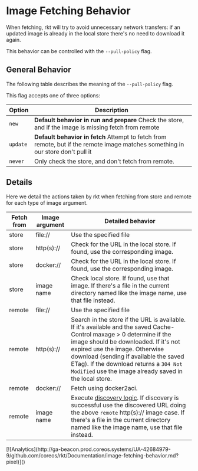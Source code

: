# Image Fetching Behavior

When fetching, rkt will try to avoid unnecessary network transfers: if an updated image is already in the local store there's no need to download it again.

This behavior can be controlled with the `--pull-policy` flag.

## General Behavior

The following table describes the meaning of the `--pull-policy` flag.

This flag accepts one of three options:

Option                    | Description
------------------------- | ---------------------------------------------------------------------------------------------------
`new`                     | __Default behavior in run and prepare__ Check the store, and if the image is missing fetch from remote
`update`                  | __Default behavior in fetch__ Attempt to fetch from remote, but if the remote image matches something in our store don't pull it
`never`                   | Only check the store, and don't fetch from remote.

## Details

Here we detail the actions taken by rkt when fetching from store and remote for each type of image argument.

Fetch from   | Image argument     | Detailed behavior
------------ | ------------------ | --------------------------------------------------------------------------------------------
store        | file://            | Use the specified file
store        | http(s)://         | Check for the URL in the local store. If found, use the corresponding image.
store        | docker://          | Check for the URL in the local store. If found, use the corresponding image.
store        | image name         | Check local store. If found, use that image. If there's a file in the current directory named like the image name, use that file instead.
remote       | file://            | Use the specified file
remote       | http(s)://         | Search in the store if the URL is available. If it's available and the saved Cache-Control maxage > 0 determine if the image should be downloaded. If it's not expired use the image. Otherwise download (sending if available the saved ETag). If the download returns a `304 Not Modified` use the image already saved in the local store.
remote       | docker://          | Fetch using docker2aci.
remote       | image name         | Execute [discovery logic][discovery-logic]. If discovery is successful use the discovered URL doing the above `remote` http(s):// image case. If there's a file in the current directory named like the image name, use that file instead.


[discovery-logic]: https://github.com/appc/spec/blob/master/spec/discovery.md#app-container-image-discovery

<!-- BEGIN ANALYTICS --> [![Analytics](http://ga-beacon.prod.coreos.systems/UA-42684979-9/github.com/coreos/rkt/Documentation/image-fetching-behavior.md?pixel)]() <!-- END ANALYTICS -->
